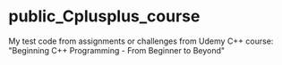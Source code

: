 # public_Cplusplus_course
My test code from assignments or challenges from Udemy C++ course: "Beginning C++ Programming - From Beginner to Beyond"
